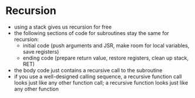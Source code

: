 # Recursion
- using a stack gives us recursion for free
- the following sections of code for subroutines stay the same for recursion:
	- initial code (push arguments and JSR, make room for local variables, save registers)
	- ending code (prepare return value, restore registers, clean up stack, RET)
- the body code just contains a recursive call to the subroutine
- if you use a well-designed calling sequence, a recursive function call looks just like any other function call; a recursive function looks just like any other function